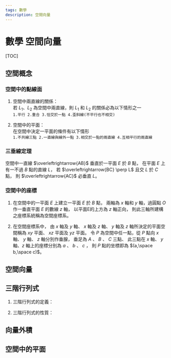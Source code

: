 ```yaml
---
tags: 數學
description: 空間向量
---
```


# 數學 空間向量

[TOC]

## 空間概念

### 空間中的點線面

1. 空間中兩直線的關係：  
若 $L_1$、$L_2$ 為空間中兩直線，則 $L_1$ 和 $L_2$ 的關係必為以下情形之一  
`1.平行 2.重合 3.恰交於一點 4.歪斜線(不平行也不相交)`  

2. 空間中的平面：  
在空間中決定一平面的條件有以下情形  
`1.不共線三點 2.一直線與線外一點 3.相交於一點的兩直線 4.互相平行的兩直線`  

### 三垂線定理

空間中一直線 $\overleftrightarrow{AB}$ 垂直於一平面 $E$ 於 $B$ 點，
在平面 $E$ 上有一不過 $B$ 點的直線 $L$，
若 $\overleftrightarrow{BC} \perp L$ 且交 $L$ 於 $C$ 點，
則 $\overleftrightarrow{AC}$ 必垂直 $L$。  

### 空間中的座標

1. 在空間中的一平面 $E$ 上建立一平面 $E$ 於 $B$ 點，
兩軸為 $x$ 軸和 $y$ 軸，過圓點 $O$ 作一垂直平面 $E$ 的數線 $z$ 軸，
以平面E的上方為 $z$ 軸正向，
則此三軸所建構之座標系統稱為空間座標系。  

2. 在空間座標系中，
由 $x$ 軸及 $y$ 軸、 $x$ 軸及 $z$ 軸、 $y$ 軸及 $z$ 軸所決定的平面空間稱為 
$xy$ 平面、 $xz$ 平面及 $yz$ 平面。
令 $P$ 為空間中任一點，從 $P$ 點向 $x$ 軸、 $y$ 軸、 $z$ 軸分別作垂腺，
垂足為 $A$ 、 $B$ 、 $C$ 三點、
此三點在 $x$ 軸、 $y$ 軸、$z$ 軸上的座標分別為 $a$ 、 $b$ 、 $c$ ，
則 $P$ 點的坐標即為 $(a,\space b,\space c)$。  

## 空間向量

## 三階行列式

1. 三階行列式的定義：

2. 三階行列式的性質：

## 向量外積

## 空間中的平面
